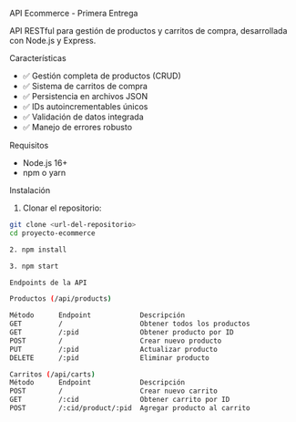 API Ecommerce - Primera Entrega

API RESTful para gestión de productos y carritos de compra, desarrollada con Node.js y Express.

Características

- ✅ Gestión completa de productos (CRUD)
- ✅ Sistema de carritos de compra
- ✅ Persistencia en archivos JSON
- ✅ IDs autoincrementables únicos
- ✅ Validación de datos integrada
- ✅ Manejo de errores robusto

Requisitos

- Node.js 16+ 
- npm o yarn

 Instalación

1. Clonar el repositorio:
```bash
git clone <url-del-repositorio>
cd proyecto-ecommerce

2. npm install

3. npm start

Endpoints de la API

Productos (/api/products)

Método	    Endpoint	        Descripción
GET	        /	                Obtener todos los productos
GET	        /:pid	            Obtener producto por ID
POST	    /	                Crear nuevo producto
PUT	        /:pid	            Actualizar producto
DELETE	    /:pid	            Eliminar producto

Carritos (/api/carts)
Método	    Endpoint	        Descripción
POST	    /	                Crear nuevo carrito
GET	        /:cid	            Obtener carrito por ID
POST	    /:cid/product/:pid	Agregar producto al carrito
